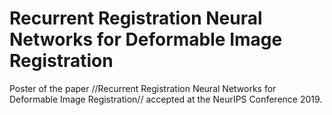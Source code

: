 # Recurrent Registration Neural Networks for Deformable Image Registration

Poster of the paper //Recurrent Registration Neural Networks for Deformable Image Registration// accepted at the 
NeurIPS Conference 2019.
